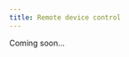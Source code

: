 ```yaml
---
title: Remote device control
---
```


Coming soon...

<!--

This example shows how to send commands to a device from the Internet.
After booting, Mongoose Firmware connects to
[Mongoose Cloud](https://mongoose-iot.com) via a secure WebSocket channel.
This channel always stays alive, and both device and cloud can send
commands to each other at any time. The cloud knows the ID of the connected device.
It routes any command with the device's ID as destination to this device.
See "Cloud Overview" section for more information.

- Login to [Mongoose Cloud](https://mongoose-iot.com).
- Create a new project, call it `control`.
- Switch to the IDE tab.
- Copy/paste the following code into the `app.js`

    ```javascript
    console.log('Hello from device control tutorial!');

    clubby.oncmd('/Command1', function(data) {
      console.log('Received command: ', data.args);  // Print params
      return {msg: 'hi'};  // Result to be sent to the caller
    });
    ```

- In the IDC (Interactive Device Console), choose your target device.
- Click the Flash button and wait until the hello message appears in the device log.
- Switch to the Auth tab. It lists your authentication tokens. There is one
  token created for you by default, shown together with the example `curl`
  command line invocation.
- Open the terminal and copy/paste a `curl` command. Add arguments and the
  prepend device ID to the destination:

    ```sh
    curl -u xxx -d '{"foo":123}' https://DEVICE_ID.api.mongoose-iot.com/Command1
    ```

- Switch back to the IDE browser tab, notice the log message from the device:

<img src="media/tut_control.png" width="100%">
-->

